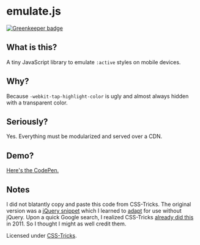 # emulate.js

[![Greenkeeper badge](https://badges.greenkeeper.io/citrusui/emulate.svg)](https://greenkeeper.io/)

## What is this?

A tiny JavaScript library to emulate `:active` styles on mobile devices.

## Why?

Because `-webkit-tap-highlight-color` is ugly and almost always hidden with a transparent color.

## Seriously?

Yes. Everything must be modularized and served over a CDN.

## Demo?

[Here's the CodePen.](https://codepen.io/citrusui/pen/zoPBGx)

## Notes

I did not blatantly copy and paste this code from CSS-Tricks. The original version was a [jQuery snippet](https://twitter.com/citrusui/status/748185011577364480) which I learned to [adapt](https://developer.mozilla.org/en-US/docs/Web/API/EventTarget/addEventListener) for use without jQuery. Upon a quick Google search, I realized CSS-Tricks [already did this](https://css-tricks.com/snippets/css/remove-gray-highlight-when-tapping-links-in-mobile-safari/) in 2011. So I thought I might as well credit them.

Licensed under [CSS-Tricks](LICENSE.md).
